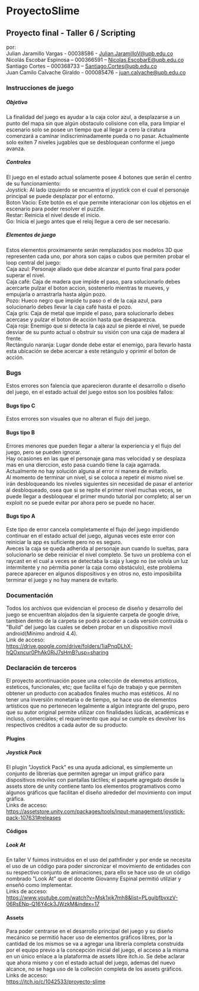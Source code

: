 # ProyectoSlime
## Proyecto final - Taller 6 / Scripting
por:
<br>Julian Jaramillo Vargas - 00038586 - Julian.JaramilloV@upb.edu.co
<br>Nicolás Escobar Espinosa – 000366591 – Nicolas.EscobarE@upb.edu.co
<br>Santiago Cortes – 000368733 – Santiago.Cortes@upb.edu.co
<br>Juan Camilo Calvache Giraldo - 000085476 - juan.calvache@upb.edu.co

### Instrucciones de juego
##### Objetivo
La finalidad del juego es ayudar a la caja color azul, a desplazarse a un punto del mapa sin que algún obstaculo colisione con ella, para limpiar el escenario solo se posee un tiempo que al llegar a cero la ciratura comenzará a caminar indiscriminadamente pueda o no pasar. Actualmente solo exiten 7 niveles jugables  que se desbloquean conforme el juego avanza.

##### Controles
El juego en el estado actual solamente posee 4 botones que serán el centro de su funcionamiento:
<br>Joystick: Al lado izquierdo se encuentra el joystick con el cual el personaje principal se puede desplazar por el entorno.
<br>Boton Vacio: Este botón es el que permite interacionar con los objetos en el escenario para poder resolver el puzzle.
<br>Restar: Reinicia el nivel desde el inicio.
<br>Go: Inicia el juego antes que el reloj llegue a cero de ser necesario.

##### Elementos de juego
Estos elementos proximamente serán remplazados pos modelos 3D que representen cada uno, por ahora son cajas o cubos que permiten probar el loop central del juego:
<br>Caja azul: Personaje aliado que debe alcanzar el punto final para poder superar el nivel.
<br>Caja café: Caja de madera que impide el paso, para solucionarlo debes acercarte pulzar el boton accion, sostenerlo mientras te mueves, y empujarla o arrastrarla hasta algún pozo.
<br>Pozo: Hueco negro que impide tu paso o el de la caja azul, para solucionarlo debes llevar la caja café hasta el pozo.
<br>Caja gris: Caja de metal que impide el paso, para solucionarlo debes acercase y pulzar el boton de acción hasta que desaparezca. 
<br>Caja roja: Enemigo que si detecta la caja azul se pierde el nivel, se puede desviar de su punto actual o obstruir su visión con una caja de madera al frente.
<br>Rectángulo naranja: Lugar donde debe estar el enemigo, para llevarlo hasta esta ubicación se debe acercar a este retángulo y oprimir el boton de acción.

### Bugs
Estos errores son falencia que aparecieron durante el desarrollo o diseño del juego, en el estado actual del juego estos son los posibles fallos:

#### Bugs tipo C
Estos errores son visuales que no alteran el flujo del juego.

#### Bugs tipo B
Errores menores que pueden llegar a alterar la experiencia y el flujo del juego, pero se pueden ignorar.
<br>Hay ocasiones en las que el personaje gana mas velocidad y se desplaza mas en una dierccion, esto pasa cuando tiene la caja agarrada. Actualmente no hay solución alguna al error ni manera de evitarlo.
<br>Al momento de terminar un nivel, si se coloca a repetir el mismo nivel se irán desbloqueando los niveles siguientes sin necesidad de pasar el anterior al desbloqueado, osea que si se repite el primer nivel muchas veces, se puede llegar a desbloquear el primer mundo tutorial por completo; al ser un exploit no se puede evitar por ahora pero se puede no hacer.

#### Bugs tipo A
Este tipo de error cancela completamente el flujo del juego impidiendo continuar en el estado actual del juego, algunas veces este error con reiniciar la app es suficiente pero no es seguro.
<br>Aveces la caja se queda adherida al personaje aun cuando lo sueltas, para solucionarlo se debe reiniciar el nivel completo.
<nr>Se tuvo un problema con el raycast en el cual a veces se detectaba la caja y luego no (se volvía un luz intermitente y no pérmitia poner la caja como obstáculo), este problema parece aparecer en algunos dispositivos y en otros no, esto imposibilita terminar el juego y no hay manera de evitarlo.

### Documentación
Todos los archivos que evidencian el proceso de diseño y desarrollo del juego se encuentran alojados den la siguiente carpeta de google drive, tambien dentro de la carpeta se podrá acceder a cada versión contruida o "Build" del juego las cuales se deben probar en un dispositivo movil android(Mínimo android 4.4).
<br>Link de acceso:
<br>https://drive.google.com/drive/folders/1iaPnqDLhX-hQOxncur0PhAk0RiJ7sHmB?usp=sharing


### Declaración de terceros
El proyecto acontinuación posee una colección de elemetos artisticos, esteticos, funcionales, etc; que facilita el fujo de trabajo y que permiten obtener un producto con acabados finales mucho mas estéticos. Al no tener una inversión monetaria o de tiempo, se hace uso de elementos artísticos que no pertenecen legalmente a algún integrante del grupo, pero que su autor original permite utilizar con finalidades lúdicas, académicas e incluso, comerciales; el requerimento que aquí se cumple es devolver los respectivos créditos a cada autor de su producto.

#### Plugins
##### Joystick Pack
El plugin "Joystick Pack" es una ayuda adicional, es simplemente un conjunto de librerías que permiten agregar un imput gráfico para dispositivos móviles con pantallas táctiles; el paquete agregado desde la assets store de unity contiene tanto los elementos programativos como algunos gráficos que facilitan el diseño alrededor del movimiento con imput gráfica.
<br>Links de acceso:
<br>https://assetstore.unity.com/packages/tools/input-management/joystick-pack-107631#releases

#### Códigos
##### Look At
En taller V fuimos instruidos en el uso del pathfinder y por ende se necesita el uso de un código para poder sincronizar el movimiento de entidades con su respectivo conjunto de animaciones, para ello se hace uso de un código nombrado "Look At" que el docente Giovanny Espinal permitió utilziar y enseñó como implementar.
<br>Links de acceso:
<br>https://www.youtube.com/watch?v=Msk1xjk7mh8&list=PLguibfbvxzV-06RsENp-Q16Y4ck3JWzkM&index=17

#### Assets
Para poder centrarse en el desarrollo principal del juego y su diseño mecánico se permitió hacer uso de elementos gráficos libres, por la cantidad de los mismos se va a agregar una librería completa construida por el equipo previo a la concepción inicial del juego, el acceso a la misma en un único enlace a la plataforma de assets libre itch.io. Se debe aclarar que ahora mismo y con el estado actual del juego, ademas del nuevo alcance, no se haga uso de la colleción completa de los assets gráficos.
<br>Links de acceso:
<br>https://itch.io/c/1042533/proyecto-slime
